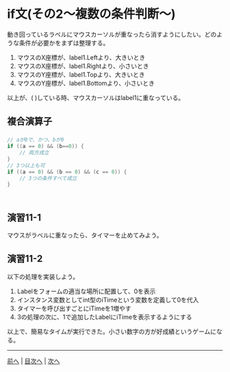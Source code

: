 # if文(その2～複数の条件判断～)
動き回っているラベルにマウスカーソルが重なったら消すようにしたい。どのような条件が必要かをまずは整理する。

1. マウスのX座標が、label1.Leftより、大きいとき
2. マウスのX座標が、label1.Rightより、小さいとき
3. マウスのY座標が、label1.Topより、大きいとき
4. マウスのY座標が、label1.Bottomより、小さいとき

以上が、( )している時、マウスカーソルはlabel1に重なっている。

## 複合演算子
###

```cs
// aが0で、かつ、bが0
if ((a == 0) && (b==0)) {
    // 両方成立
}
// 3つ以上も可
if ((a == 0) && (b == 0) && (c == 0)) {
    // 3つの条件すべて成立
}
```

###

```cs
```

## 演習11-1
マウスがラベルに重なったら、タイマーを止めてみよう。

## 演習11-2
以下の処理を実装しよう。

1.	Labelをフォームの適当な場所に配置して、0を表示
2.	インスタンス変数としてint型のiTimeという変数を定義して0を代入
3.	タイマーを呼び出すごとにiTimeを1増やす
4.	3の処理の次に、1で追加したLabelにiTimeを表示するようにする

以上で、簡易なタイムが実行できた。小さい数字の方が好成績というゲームになる。

---

[前へ](10.md) | [目次へ](README.md#%E7%9B%AE%E6%AC%A1) | [次へ](12.md)
